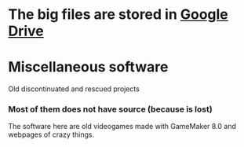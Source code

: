 # The big files are stored in [Google Drive](https://drive.google.com/drive/folders/1rNhO1AeQ7y-2kJsjPy1qgthb8-zUlidU?usp=sharing)

# Miscellaneous software
Old discontinuated and rescued projects

### Most of them does not have source (because is lost)

The software here are old videogames made with GameMaker 8.0
and webpages of crazy things.
